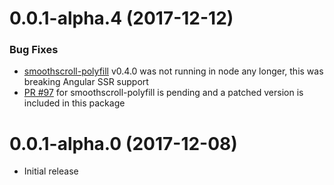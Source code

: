 # 0.0.1-alpha.4 (2017-12-12)

### Bug Fixes
* [smoothscroll-polyfill](https://github.com/iamdustan/smoothscroll) v0.4.0 was not running in node any longer, this was breaking Angular SSR support
* [PR #97](https://github.com/iamdustan/smoothscroll/pull/97) for smoothscroll-polyfill is pending and a patched version is included in this package

# 0.0.1-alpha.0 (2017-12-08)
* Initial release

